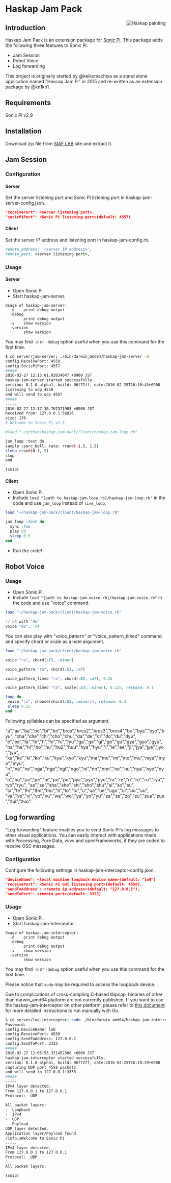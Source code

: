 # Haskap Jam Pack
<img src="haskap.png" alt="Haskap painting" title="Haskap" align="right" />

## Introduction
Haskap Jam Pack is an extension package for [Sonic Pi]( http://sonic-pi.net). This package adds the following three features to Sonic Pi.

* Jam Session
* Robot Voice
* Log forwarding

This project is originally started by @keikomachiya as a stand alone application named "Hascap Jam Pi" in 2015 and re-written as an extension package by @kn1kn1.

## Requirements
Sonic Pi v2.9

## Installation
Download zip file from [SIAF LAB](http://www.sapporo-internationalartfestival.jp/siaflab/sonic-jam-pi/) site and extract it.

## Jam Session
### Configuration
#### Server
Set the server listening port and Sonic Pi listening port in haskap-jam-server-config.json.
```json
"receivePort": <server listening port>,
"socicPiPort": <Sonic Pi listening port>(default: 4557)
```

#### Client
Set the server IP address and listening port in haskap-jam-config.rb.
```rb
remote_address: '<server IP address>',
remote_port: <server listening port>,
```

### Usage
#### Server
* Open Sonic Pi.
* Start haskap-jam-server.

```
Usage of haskap-jam-server:
  -d	print debug output
  -debug
    	print debug output
  -v	show version
  -version
    	show version
```

You may find `-d` or `-debug` option useful when you use this command for the first time.

```sh
$ cd server/jam-server; ./bin/darwin_amd64/haskap-jam-server -d
config.ReceivePort: 4559
config.SocicPiPort: 4557
#####
2016-02-27 12:15:01.93834047 +0900 JST
haskap-jam-server started successfully.
version: 0.1.0-alpha1, build: 06f72ff, date:2016-02-25T16:10:43+0900
listening to udp 4559
and will send to udp 4557
#####
-----
2016-02-27 12:17:30.767371905 +0900 JST
Received from: 127.0.0.1:56826
size: 176
# Welcome to Sonic Pi v2.9

#load "~/github/haskap-jam-pack/client/haskap-jam-loop.rb"

jam_loop :test do
sample :perc_bell, rate: rrand(-1.5, 1.5)
sleep rrand(0.1, 2)
stop
end

(snip)
```

#### Client
* Open Sonic Pi.
* Include `load "[path to haskap-jam-loop.rb]/haskap-jam-loop.rb"` in the code and use `jam_loop` instead of `live_loop`.

```ruby
load "~/haskap-jam-pack/client/haskap-jam-loop.rb"

jam_loop :test do
  sync :foo
  play 60
  sleep 0.5
end
```
* Run the code!

## Robot Voice
### Usage
* Open Sonic Pi.
* Include `load "[path to haskap-jam-voice.rb]/haskap-jam-voice.rb"` in the code and use "voice" command.

```ruby
load "~/haskap-jam-pack/client/haskap-jam-voice.rb"

// c4 with "do"
voice "do", :c4
```

You can also play with "voice_pattern" or "voice_pattern_timed" command and specify chord or scale as a note argument.

```ruby
load "~/haskap-jam-pack/client/haskap-jam-voice.rb"

voice "ra", chord(:E3, :minor)

voice_pattern "ra", chord(:E3, :m7)

voice_pattern_timed "ra", chord(:E3, :m7), 0.25

voice_pattern_timed "ra", scale(:E3, :minor), 0.125, release: 0.1

loop do
 voice "ra", choose(chord(:E3, :minor)), release: 0.3
 sleep 0.25
end
```

Following syllables can be specified as argument.

"a","aa","ba","be","bi","bo","bres","bres2","bres3","bres4","bu","bya","byo","byu",
"cha","che","chi","cho","chu","da","de","di","do","du","dyu",
"e","ee","fa","fe","fi","fo","fu","fyu","ga","ge","gi","go","gu","gya","gyo","gyu",
"ha","he","hi","ho","hu","hu2","huu","hya","hyu","i","ie","ee","ji","jya","jye","jyo","jyu",
"ka","ke","ki","ko","ku","kya","kyo","kyu","ma","me","mi","mo","mu","mya","myo","myu",
"n","na","ne","nga","nge","ngi","ngo","ni","nn","nnn","no","nu","nya","nyo","nyu",
"o","oo","pa","pe","pi","po","pu","pya","pyo","pyu","ra","re","ri","ro","ru","rya","ryo","ryu",
"sa","se","sha","she","shi","sho","shu","si","so","su",
"ta","te","thi","tho","thu","ti","to","tu","u","ua","ue","ugu","ui","uo","uu",
"va","ve","vi","vo","vu","wa","wo","ya","yo","yu","za","ze","zo","zu","zua","zue","zui","zuo"

## Log forwarding

"Log forwarding" feature enables you to send Sonic Pi's log messages to other visual applications. You can easily interact with applications made with Processing, Pure Data, vvvv and openFrameworks, if they are coded to receive OSC messages.

### Configuration
Configure the following settings in haskap-jam-interceptor-config.json.

```json
"deviceName": <local machine loopback device name>(default: "lo0")
"receivePort": <Sonic Pi GUI listening port>(default: 4558),
"sendToAddress": <remote ip address>(default: "127.0.0.1"),
"sendToPort": <remote port>(default: 3333)
```

### Usage
* Open Sonic Pi.
* Start haskap-jam-interceptor.

```
Usage of haskap-jam-interceptor:
  -d	print debug output
  -debug
    	print debug output
  -v	show version
  -version
    	show version
```

You may find `-d` or `-debug` option useful when you use this command for the first time.

Please notice that `sudo` may be required to access the loopback device.

Due to complications of cross-compling C-based libpcap, binaries of other than darwin_amd64 platform are not currently published. If you want to use the haskap-jam-interceptor on other platform, please refer to [this document](https://github.com/siaflab/haskap-jam-pack/blob/master/server/log-interceptor/RUN-WITH-GO.md) for more detailed instructions to run manually with Go.

```sh
$ cd server/log-interceptor; sudo ./bin/darwin_amd64/haskap-jam-interceptor -d
Password:
config.DeviceName: lo0
config.ReceivePort: 4558
config.SendToAddress: 127.0.0.1
config.SendToPort: 3333
#####
2016-02-27 12:05:53.371452368 +0900 JST
haskap-jam-interceptor started successfully.
version: 0.1.0-alpha1, build: 06f72ff, date:2016-02-25T16:10:39+0900
capturing UDP port 4558 packets.
and will send to 127.0.0.1:3333
#####
-----
IPv4 layer detected.
From 127.0.0.1 to 127.0.0.1
Protocol:  UDP

All packet layers:
-  Loopback
-  IPv4
-  UDP
-  Payload
UDP layer detected.
Application layer/Payload found.
/info,sWelcome to Sonic Pi
-----
IPv4 layer detected.
From 127.0.0.1 to 127.0.0.1
Protocol:  UDP

All packet layers:

(snip)
```
